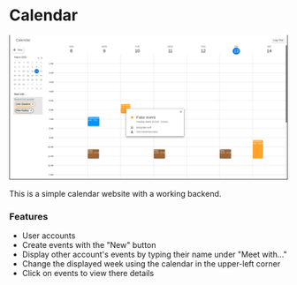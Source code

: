 
# Calendar

![alt text](https://raw.githubusercontent.com/jackdawkins11/calendar/master/img/screenshot.png)

This is a simple calendar website with a working backend.

### Features

* User accounts
* Create events with the "New" button
* Display other account's events by typing their name under "Meet with..."
* Change the displayed week using the calendar in the upper-left corner
* Click on events to view there details

